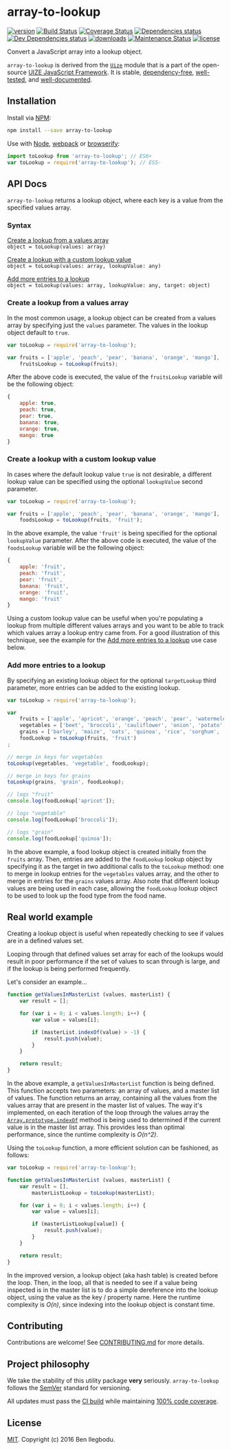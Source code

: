 # array-to-lookup

[![version](https://img.shields.io/npm/v/array-to-lookup.svg?style=flat-square)](http://npm.im/array-to-lookup)
[![Build Status](https://travis-ci.org/benmvp/array-to-lookup.svg?branch=master)](https://travis-ci.org/benmvp/array-to-lookup)
[![Coverage Status](https://coveralls.io/repos/github/benmvp/array-to-lookup/badge.svg?branch=master)](https://coveralls.io/github/benmvp/array-to-lookup?branch=master)
[![Dependencies status](https://img.shields.io/david/benmvp/array-to-lookup.svg?style=flat-square)](https://david-dm.org/benmvp/array-to-lookup#info=dependencies)
[![Dev Dependencies status](https://img.shields.io/david/dev/benmvp/array-to-lookup.svg?style=flat-square)](https://david-dm.org/benmvp/array-to-lookup#info=devDependencies)
[![downloads](https://img.shields.io/npm/dt/array-to-lookup.svg?style=flat-square)](http://npm-stat.com/charts.html?package=array-to-lookup&from=2016-03-27)
[![Maintenance Status](https://img.shields.io/badge/status-maintained-brightgreen.svg)](https://github.com/benmvp/array-to-lookup/pulse)
[![license](https://img.shields.io/npm/l/array-to-lookup.svg?style=flat-square)](http://spdx.org/licenses/MIT)

Convert a JavaScript array into a lookup object.

`array-to-lookup` is derived from the [`Uize`](https://github.com/UIZE/UIZE-JavaScript-Framework/blob/master/site-source/js/Uize.js) module that is a part of the open-source [UIZE JavaScript Framework](https://github.com/UIZE/UIZE-JavaScript-Framework). It is stable, [dependency-free](https://david-dm.org/benmvp/array-to-lookup#info=dependencies), [well-tested](https://coveralls.io/github/benmvp/array-to-lookup?branch=master), and [well-documented](#api-docs).

## Installation

Install via [NPM](https://docs.npmjs.com/getting-started/installing-npm-packages-locally):

```sh
npm install --save array-to-lookup
```

Use with [Node](https://nodejs.org/en/), [webpack](https://webpack.github.io/) or [browserify](http://browserify.org/):

```js
import toLookup from 'array-to-lookup'; // ES6+
var toLookup = require('array-to-lookup'); // ES5-
```

## API Docs

`array-to-lookup` returns a lookup object, where each key is a value from the specified values array.

### Syntax

[Create a lookup from a values array](#create-a-lookup-from-a-values-array)  
`object = toLookup(values: array)`

[Create a lookup with a custom lookup value](#create-a-lookup-with-a-custom-lookup)  
`object = toLookup(values: array, lookupValue: any)`

[Add more entries to a lookup](#add-more-entries-to-a-lookup)  
`object = toLookup(values: array, lookupValue: any, target: object)`

### Create a lookup from a values array

In the most common usage, a lookup object can be created from a values array by specifying just the `values` parameter. The values in the lookup object default to `true`.

```js
var toLookup = require('array-to-lookup');

var fruits = ['apple', 'peach', 'pear', 'banana', 'orange', 'mango'],
    fruitsLookup = toLookup(fruits);
```

After the above code is executed, the value of the `fruitsLookup` variable will be the following object:

```js
{
    apple: true,
    peach: true,
    pear: true,
    banana: true,
    orange: true,
    mango: true
}
```

### Create a lookup with a custom lookup value

In cases where the default lookup value `true` is not desirable, a different lookup value can be specified using the optional `lookupValue` second parameter.

```js
var toLookup = require('array-to-lookup');

var fruits = ['apple', 'peach', 'pear', 'banana', 'orange', 'mango'],
    foodsLookup = toLookup(fruits, 'fruit');
```

In the above example, the value `'fruit'` is being specified for the optional `lookupValue` parameter. After the above code is executed, the value of the `foodsLookup` variable will be the following object:

```js
{
    apple: 'fruit',
    peach: 'fruit',
    pear: 'fruit',
    banana: 'fruit',
    orange: 'fruit',
    mango: 'fruit'
}
```

Using a custom lookup value can be useful when you're populating a lookup from multiple different values arrays and you want to be able to track which values array a lookup entry came from. For a good illustration of this technique, see the example for the [Add more entries to a lookup](#add-more-entries-to-a-lookup) use case below.

### Add more entries to a lookup

By specifying an existing lookup object for the optional `targetLookup` third parameter, more entries can be added to the existing lookup.

```js
var toLookup = require('array-to-lookup');

var
    fruits = ['apple', 'apricot', 'orange', 'peach', 'pear', 'watermelon'],
    vegetables = ['beet', 'broccoli', 'cauliflower', 'onion', 'potato', 'squash'],
    grains = ['barley', 'maize', 'oats', 'quinoa', 'rice', 'sorghum', 'wheat'],
    foodLookup = toLookup(fruits, 'fruit')
;

// merge in keys for vegetables
toLookup(vegetables, 'vegetable', foodLookup);

// merge in keys for grains
toLookup(grains, 'grain', foodLookup);

// logs "fruit"
console.log(foodLookup['apricot']);

// logs "vegetable"  
console.log(foodLookup['broccoli']);

// logs "grain"
console.log(foodLookup['quinoa']);
```

In the above example, a food lookup object is created initially from the `fruits` array. Then, entries are added to the `foodLookup` lookup object by specifying it as the target in two additional calls to the `toLookup` method: one to merge in lookup entries for the `vegetables` values array, and the other to merge in entries for the `grains` values array. Also note that different lookup values are being used in each case, allowing the `foodLookup` lookup object to be used to look up the food type from the food name.

## Real world example

Creating a lookup object is useful when repeatedly checking to see if values are in a defined values set.

Looping through that defined values set array for each of the lookups would result in poor performance if the set of values to scan through is large, and if the lookup is being performed frequently.

Let's consider an example...

```js
function getValuesInMasterList (values, masterList) {
    var result = [];

    for (var i = 0; i < values.length; i++) {
        var value = values[i];

        if (masterList.indexOf(value) > -1) {
            result.push(value);
        }
    }

    return result;
}
```

In the above example, a `getValuesInMasterList` function is being defined. This function accepts two parameters: an array of values, and a master list of values. The function returns an array, containing all the values from the values array that are present in the master list of values. The way it's implemented, on each iteration of the loop through the values array the [`Array.prototype.indexOf`](https://developer.mozilla.org/en-US/docs/Web/JavaScript/Reference/Global_Objects/Array/indexOf) method is being used to determined if the current value is in the master list array. This provides less than optimal performance, since the runtime complexity is _O(n^2)_.

Using the `toLookup` function, a more efficient solution can be fashioned, as follows:

```js
var toLookup = require('array-to-lookup');

function getValuesInMasterList (values, masterList) {
    var result = [],
        masterListLookup = toLookup(masterList);

    for (var i = 0; i < values.length; i++) {
        var value = values[i];

        if (masterListLookup[value]) {
            result.push(value);
        }
    }

    return result;
}
```

In the improved version, a lookup object (aka hash table) is created before the loop. Then, in the loop, all that is needed to see if a value being inspected is in the master list is to do a simple dereference into the lookup object, using the value as the key / property name. Here the runtime complexity is _O(n)_, since indexing into the lookup object is constant time.

## Contributing

Contributions are welcome! See [CONTRIBUTING.md](CONTRIBUTING.md) for more details.

## Project philosophy

We take the stability of this utility package **very** seriously. `array-to-lookup` follows the [SemVer](http://semver.org/) standard for versioning.

All updates must pass the [CI build](https://travis-ci.org/benmvp/array-to-lookup) while maintaining [100% code coverage](https://coveralls.io/github/benmvp/array-to-lookup).

## License

[MIT](LICENSE). Copyright (c) 2016 Ben Ilegbodu.
